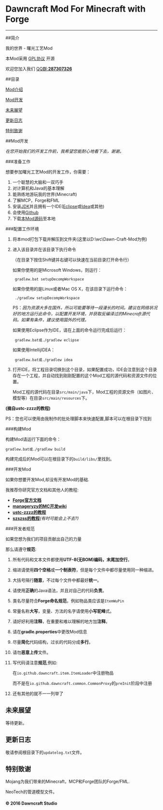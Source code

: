 # Dawncraft Mod For Minecraft with Forge

----------

##简介

我的世界 - 曙光工艺Mod

本Mod采用 [GPL协议](https://github.com/Dawncraft/Dawncraft-Mod/blob/gh-pages/LICENSE) 开源

欢迎您加入我们 [QQ群:**287307326**](http://shang.qq.com/wpa/qunwpa?idkey=61928f37c251f45b49f652efc2d90857f24b38b2d5d69859c8d3ae6241479a02)

##目录

[Mod介绍](#Mod介绍)

[Mod开发](#Mod开发)

[未来展望](#未来展望)

[更新日志](#更新日志)

[特别致谢](#特别致谢)

##Mod开发

*在您开始我们的开发工作前，我希望您能耐心地看下去，谢谢。*

###准备工作

想要参加曙光工艺Mod的开发工作，你需要：

1. 一个聪慧的大脑和一双巧手
2. 对计算机和Java的基本理解
3. 能熟练地游玩我的世界(Minecraft)
4. 了解MCP，Forge和FML
3. 安装[JDK](http://www.oracle.com/technetwork/java/javase/downloads/index-jsp-138363.html)并且拥有一个IDE([Eclipse](http://www.eclipse.org/)或[Idea](https://www.jetbrains.com/idea/)或其他)
4. 会使用[Github](https://github.com/)
5. 下载[本Mod源码](https://github.com/Dawncraft/Dawncraft-Mod/archive/master.zip)至本地

###配置工作环境
1. 将本mod打包下载并解压到文件夹(这里以D:\wc\Dawn-Craft-Mod为例)

2. 进入该目录并在该目录下执行命令
   
    （在目录下按住Shift键并右键可以快速在当前目录打开命令行）

    如果你使用的是Microsoft Windows，则运行：

	    gradlew.bat setupDecompWorkspace

    如果你使用的是Linux或者Mac OS X，在该目录下运行命令：

	    ./gradlew setupDecompWorkspace

    PS：*因为资源大多在国外，所以可能要等待一段漫长的时间。建议在网络状况好的地方运行此命令，以配置开发环境，并获取反编译过的Minecraft源代码。如果有条件，建议使用国外的代理。*

    如果使用Eclipse作为IDE，请在上面的命令运行完成后运行：

	    gradlew.bat或./gradlew eclipse

    如果使用IntellijIDEA：

	    gradlew.bat或./gradlew idea

3. 打开IDE，将工程目录切换到这个目录，如果配置成功，IDE会注意到这个目录存在一个工程，并自动找到刚刚配置的这个Mod工程的源代码和资源文件的位置。

    Mod工程的源代码在目录`src/main/java`下，Mod工程的资源文件（如图片、模型等）在目录`src/main/resources`下。

**(摘自ustc-zzzz的教程)**

PS：您也可以使用由我制作的批处理脚本来快速配置,脚本可以在根目录下找到

###构建Mod

构建Mod请运行下面的命令：

	gradlew.bat或./gradlew build

构建完成后的Mod可以在根目录下的`build/libs/`里找到。

###开发Mod

如果你想要开发Mod,却没有开发Mod的基础.

我推荐你研究官方文档和其他人的教程:

* [**Forge官方文档**](http://mcforge-cn.readthedocs.io/zh/latest/)
* [**manageryzy的MC开发wiki**](https://mcdev-wiki.org/)
* [**ustc-zzzz的教程**](https://ustc-zzzz.gitbooks.io/fmltutor/content/)
* [**szszss的教程**](http://blog.hakugyokurou.net/?page_id=126)*(有时可能会上不去?)*

###开发者规范

如果您想为我们的项目贡献出自己的力量

那么请遵守**规范**:

1. 所有代码和文本文件都使用**UTF-8(无BOM)**编码，末尾加**空行**。

2. 缩进请使用**四个空格**或**一个制表符**，但是每个文件中都尽量使用同一种缩进。

3. 大括号隔行**随意**，不过每个文件中都最好**统一**。

4. 请使用**正确**的Java语法，并且对自己的代码**负责**。

5. 类名尽量符合**Forge命名规范**，例如物品类应该是`ItemWuPin`

6. 常量名称**大写**，变量、方法的名字请使用**小写驼峰**式。

7. 请好好利用**注释**，在重要和难以理解的地方加**注释**。

8. 请在**gradle.properties**中更改Mod信息

9. 尽量**简化**代码结构，过长的代码分成**多行**。

10. 请勿**恶意上传**文件。

11. 写代码请注意**规范**,例如:

    在`io.github.dawncraft.item.ItemLoader`中注册物品

    而不是在`io.github.dawncraft.common.CommonProxy`的`preInit`阶段中注册

12. 还有其他的就不一一列举了

## 未来展望

等待更新。

## 更新日志

敬请参阅根目录下的`updatelog.txt`文件。

## 特别致谢

Mojang为我们带来的Minecraft，MCP和Forge团队的Forge/FML.

NeoTech的管道模型文件。

#### &copy; 2016 Dawncraft Studio ####